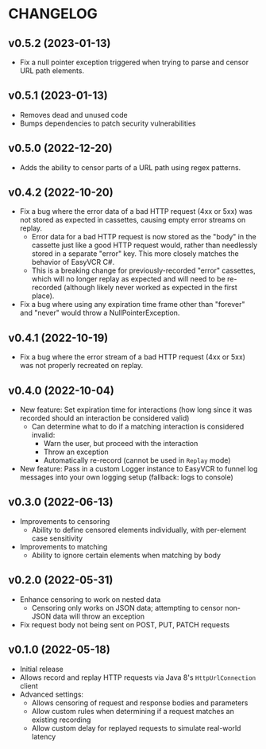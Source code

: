 # CHANGELOG

## v0.5.2 (2023-01-13)

- Fix a null pointer exception triggered when trying to parse and censor URL path elements.

## v0.5.1 (2023-01-13)

- Removes dead and unused code
- Bumps dependencies to patch security vulnerabilities

## v0.5.0 (2022-12-20)

- Adds the ability to censor parts of a URL path using regex patterns.

## v0.4.2 (2022-10-20)

- Fix a bug where the error data of a bad HTTP request (4xx or 5xx) was not stored as expected in cassettes, causing
  empty error streams on replay.
  - Error data for a bad HTTP request is now stored as the "body" in the cassette just like a good HTTP request
      would, rather than needlessly stored in a separate "error" key. This more closely matches the behavior of EasyVCR C#.
  - This is a breaking change for previously-recorded "error" cassettes, which will no longer replay as expected and
      will need to be re-recorded (although likely never worked as expected in the first place).
- Fix a bug where using any expiration time frame other than "forever" and "never" would throw a NullPointerException.

## v0.4.1 (2022-10-19)

- Fix a bug where the error stream of a bad HTTP request (4xx or 5xx) was not properly recreated on replay.

## v0.4.0 (2022-10-04)

- New feature: Set expiration time for interactions (how long since it was recorded should an interaction be considered valid)
  - Can determine what to do if a matching interaction is considered invalid:
    - Warn the user, but proceed with the interaction
    - Throw an exception
    - Automatically re-record (cannot be used in `Replay` mode)
- New feature: Pass in a custom Logger instance to EasyVCR to funnel log messages into your own logging setup (fallback: logs to console)

## v0.3.0 (2022-06-13)

- Improvements to censoring
  - Ability to define censored elements individually, with per-element case sensitivity
- Improvements to matching
  - Ability to ignore certain elements when matching by body

## v0.2.0 (2022-05-31)

- Enhance censoring to work on nested data
  - Censoring only works on JSON data; attempting to censor non-JSON data will throw an exception
- Fix request body not being sent on POST, PUT, PATCH requests

## v0.1.0 (2022-05-18)

- Initial release
- Allows record and replay HTTP requests via Java 8's `HttpUrlConnection` client
- Advanced settings:
  - Allows censoring of request and response bodies and parameters
  - Allow custom rules when determining if a request matches an existing recording
  - Allow custom delay for replayed requests to simulate real-world latency
